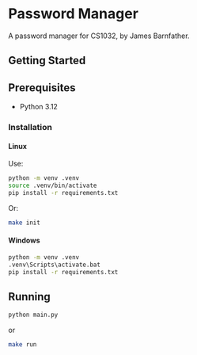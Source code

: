 # Password Manager

A password manager for CS1032, by James Barnfather.

<!-- Getting Started -->
## Getting Started



## Prerequisites

* Python 3.12

### Installation

#### Linux
Use:
```sh
python -m venv .venv
source .venv/bin/activate
pip install -r requirements.txt
```

Or:
```sh
make init
```

#### Windows
```sh
python -m venv .venv
.venv\Scripts\activate.bat
pip install -r requirements.txt
```

## Running

```sh
python main.py
```

or

```sh
make run
```

